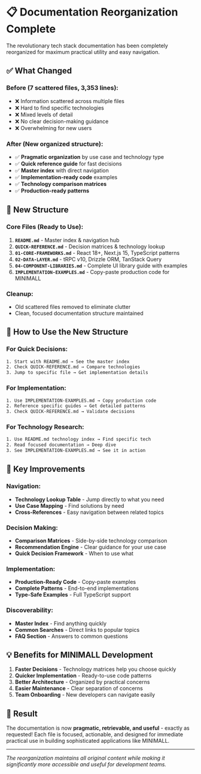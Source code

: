 # 📋 Documentation Reorganization Complete

The revolutionary tech stack documentation has been completely reorganized for maximum practical utility and easy navigation.

## ✅ **What Changed**

### **Before (7 scattered files, 3,353 lines):**
- ❌ Information scattered across multiple files
- ❌ Hard to find specific technologies
- ❌ Mixed levels of detail
- ❌ No clear decision-making guidance
- ❌ Overwhelming for new users

### **After (New organized structure):**
- ✅ **Pragmatic organization** by use case and technology type
- ✅ **Quick reference guide** for fast decisions
- ✅ **Master index** with direct navigation
- ✅ **Implementation-ready code** examples
- ✅ **Technology comparison matrices**
- ✅ **Production-ready patterns**

## 📁 **New Structure**

### **Core Files (Ready to Use):**
1. **`README.md`** - Master index & navigation hub
2. **`QUICK-REFERENCE.md`** - Decision matrices & technology lookup
3. **`01-CORE-FRAMEWORKS.md`** - React 18+, Next.js 15, TypeScript patterns
4. **`02-DATA-LAYER.md`** - tRPC v10, Drizzle ORM, TanStack Query
5. **`04-COMPONENT-LIBRARIES.md`** - Complete UI library guide with examples
6. **`IMPLEMENTATION-EXAMPLES.md`** - Copy-paste production code for MINIMALL

### **Cleanup:**
- Old scattered files removed to eliminate clutter
- Clean, focused documentation structure maintained

## 🎯 **How to Use the New Structure**

### **For Quick Decisions:**
```bash
1. Start with README.md → See the master index
2. Check QUICK-REFERENCE.md → Compare technologies
3. Jump to specific file → Get implementation details
```

### **For Implementation:**
```bash
1. Use IMPLEMENTATION-EXAMPLES.md → Copy production code
2. Reference specific guides → Get detailed patterns
3. Check QUICK-REFERENCE.md → Validate decisions
```

### **For Technology Research:**
```bash
1. Use README.md technology index → Find specific tech
2. Read focused documentation → Deep dive
3. See IMPLEMENTATION-EXAMPLES.md → See it in action
```

## 🚀 **Key Improvements**

### **Navigation:**
- **Technology Lookup Table** - Jump directly to what you need
- **Use Case Mapping** - Find solutions by need
- **Cross-References** - Easy navigation between related topics

### **Decision Making:**
- **Comparison Matrices** - Side-by-side technology comparison
- **Recommendation Engine** - Clear guidance for your use case
- **Quick Decision Framework** - When to use what

### **Implementation:**
- **Production-Ready Code** - Copy-paste examples
- **Complete Patterns** - End-to-end implementations
- **Type-Safe Examples** - Full TypeScript support

### **Discoverability:**
- **Master Index** - Find anything quickly
- **Common Searches** - Direct links to popular topics
- **FAQ Section** - Answers to common questions

## 💡 **Benefits for MINIMALL Development**

1. **Faster Decisions** - Technology matrices help you choose quickly
2. **Quicker Implementation** - Ready-to-use code patterns
3. **Better Architecture** - Organized by practical concerns
4. **Easier Maintenance** - Clear separation of concerns
5. **Team Onboarding** - New developers can navigate easily

## 🎉 **Result**

The documentation is now **pragmatic, retrievable, and useful** - exactly as requested! Each file is focused, actionable, and designed for immediate practical use in building sophisticated applications like MINIMALL.

---

*The reorganization maintains all original content while making it significantly more accessible and useful for development teams.*